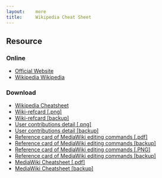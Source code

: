 ```yaml
---
layout:    more
title:     Wikipedia Cheat Sheet 
---
```

<div class="content content-400">
    <div class="board board-326">
        <h2 class="board-title">Resource</h2>
        <div class="board-card">
            <h3 class="board-card-title">Online</h3>
            <ul>
                <li><a href="http://www.wikipedia.org/">Official Website</a></li>
                <li><a href="http://en.wikipedia.org/wiki/Wikipedia">Wikipedia Wikipedia</a></li>
            </ul>
        </div>
        <div class="board-card">
            <h3 class="board-card-title">Download</h3>
            <ul>
                <li><a href="http://en.wikipedia.org/wiki/Wikipedia:Cheatsheet">Wikipedia Cheatsheet</a></li>
                <li><a href="http://meta.wikimedia.org/wiki/Help:Reference_card">Wiki-refcard [.png]</a></li>
                <li><a href="/static/cs/Wiki-refcard.png">Wiki-refcard [backup]</a></li>
                <li><a href="http://en.wikipedia.org/wiki/File:User_contributions_detail.png">User contributions detail [.png]</a></li>
                <li><a href="/static/cs/User_contributions_detail.png">User contributions detail [backup]</a></li>
                <li><a href="http://commons.wikimedia.org/wiki/File:Wiki-refcard.pdf">Reference card of MediaWiki editing commands [.pdf]</a></li>
                <li><a href="/static/cs/Wiki-refcard.pdf">Reference card of MediaWiki editing commands [backup]</a></li>
                <li><a href="http://commons.wikimedia.org/wiki/File:Wiki-refcard_v0.93d.PNG">Reference card of MediaWiki editing commands [.PNG]</a></li>
                <li><a href="/static/cs/Wiki-refcard_v0.93d.PNG">Reference card of MediaWiki editing commands [backup]</a></li>
                <li><a href="http://commons.wikimedia.org/wiki/File:Cheatsheet-mediawiki.pdf">MediaWiki Cheatsheet [.pdf]</a></li>
                <li><a href="/static/cs/Cheatsheet-mediawiki.pdf">MediaWiki Cheatsheet [backup]</a></li>
            </ul>
        </div>
    </div>
</div>
